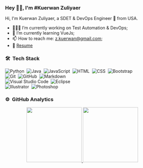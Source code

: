 ### Hey 👋🏽, I'm #Kuerwan Zuliyaer
Hi, I'm Kuerwan Zuliyaer, a SDET & DevOps Engineer 🚀 from USA. 


- 👨🏽‍💻 I’m currently working on Test Automation & DevOps;
- 🌱 I’m currently learning VueJs;
- 📫 How to reach me: z.kuerwan@gmail.com;
- 📝 [Resume](https://www.izden.cc/resume/)

### 🛠 &nbsp;Tech Stack

![Python](https://img.shields.io/badge/-Python-333333?style=flat&logo=python)&nbsp;
![Java](https://img.shields.io/badge/-Java-333333?style=flat&logo=Java&logoColor=FFA518)&nbsp;
![JavaScript](https://img.shields.io/badge/-JavaScript-333333?style=flat&logo=javascript)&nbsp;
![HTML](https://img.shields.io/badge/-HTML-333333?style=flat&logo=HTML5)&nbsp;
![CSS](https://img.shields.io/badge/-CSS-333333?style=flat&logo=CSS3&logoColor=1572B6)&nbsp;
![Bootstrap](https://img.shields.io/badge/-Bootstrap-333333?style=flat&logo=bootstrap&logoColor=563D7C)\
![Git](https://img.shields.io/badge/-Git-333333?style=flat&logo=git)&nbsp;
![GitHub](https://img.shields.io/badge/-GitHub-333333?style=flat&logo=github)&nbsp;
![Markdown](https://img.shields.io/badge/-Markdown-333333?style=flat&logo=markdown)\
![Visual Studio Code](https://img.shields.io/badge/-Visual%20Studio%20Code-333333?style=flat&logo=visual-studio-code&logoColor=007ACC)&nbsp;
![Eclipse](https://img.shields.io/badge/-Eclipse-333333?style=flat&logo=eclipse-ide&logoColor=2C2255)\
![Illustrator](https://img.shields.io/badge/-Illustrator-333333?style=flat&logo=adobe-illustrator)&nbsp;
![Photoshop](https://img.shields.io/badge/-Photoshop-333333?style=flat&logo=adobe-photoshop)&nbsp;


### ⚙️ &nbsp;GitHub Analytics

<p align="center">
<a href="https://github.com/zulyarkurban">
  <img height="180em" src="https://github-readme-stats-eight-theta.vercel.app/api?username=zulyarkurban&show_icons=true&theme=vue-dark&include_all_commits=true&count_private=true" />
  <img height="180em" src="https://github-readme-stats-eight-theta.vercel.app/api/top-langs/?username=zulyarkurban&layout=compact&exclude_lang=java+r&theme=vue-dark" />
</a>
</p>
